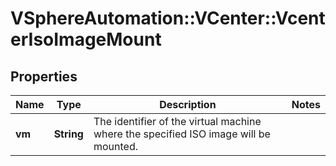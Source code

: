 # VSphereAutomation::VCenter::VcenterIsoImageMount

## Properties
Name | Type | Description | Notes
------------ | ------------- | ------------- | -------------
**vm** | **String** | The identifier of the virtual machine where the specified ISO image will be mounted. | 


